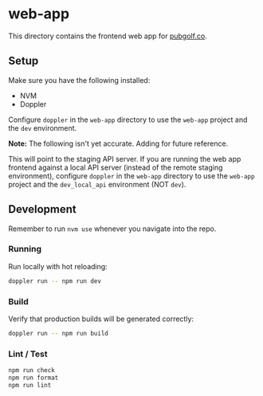 # web-app

This directory contains the frontend web app for [pubgolf.co](https://pubgolf.co).

## Setup

Make sure you have the following installed:

- NVM
- Doppler

Configure `doppler` in the `web-app` directory to use the `web-app` project and the `dev` environment.

**Note:** The following isn't yet accurate. Adding for future reference.

This will point to the staging API server. If you are running the web app frontend against a local API server (instead of the remote staging environment), configure `doppler` in the `web-app` directory to use the `web-app` project and the `dev_local_api` environment (NOT `dev`).

## Development

Remember to run `nvm use` whenever you navigate into the repo.

### Running

Run locally with hot reloading:

```bash
doppler run -- npm run dev
```

### Build

Verify that production builds will be generated correctly:

```bash
doppler run -- npm run build
```

### Lint / Test

```bash
npm run check
npm run format
npm run lint
```
